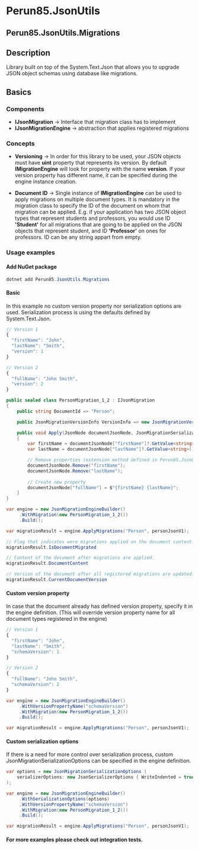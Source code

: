 # Perun85.JsonUtils

## Perun85.JsonUtils.Migrations

## Description
Library built on top of the System.Text.Json that allows you to upgrade JSON object schemas using database like migrations.

## Basics 

### Components
- **IJsonMigration** -> Interface that migration class has to implement
- **IJsonMigrationEngine** -> abstraction that applies registered migrations

### Concepts
- **Versioning** -> In order for this library to be used, your JSON objects must have **uint** property that represents its version. By default **IMigrationEngine** will look for property with the name **version**. If your version property has different name, it can be specified during the engine instance creation.

- **Document ID** -> Single instance of **IMigrationEngine** can be used to apply migrations on multiple document types. It is mandatory in the migration class to specify the ID of the document on whom that migration can be applied. E.g. if your application has two JSON object types that represent students and professors, you would use ID **'Student'** for all migrations that are going to be applied on the JSON objects that represent student, and ID **'Professor'** on ones for professors. ID can be any string appart from empty.


### Usage examples

#### Add NuGet package
```powershell
dotnet add Perun85.JsonUtils.Migrations
```

#### Basic
In this example no custom version property nor serialization options are used. Serialization process is using the defaults defined by System.Text.Json.

```javascript
// Version 1
{
  "firstName": "John",
  "lastName": "Smith",
  "version": 1
}
```
```javascript
// Version 2
{
  "fullName": "John Smith",
  "version": 2
}
```

```csharp
public sealed class PersonMigration_1_2 : IJsonMigration 
{
    public string DocumentId => "Person";

    public JsonMigrationVersionInfo VersionInfo => new JsonMigrationVersionInfo(1, 2);

    public void Apply(JsonNode documentJsonNode, JsonMigrationSerializationOptions serializationOptions)
    {
        var firstName = documentJsonNode["firstName"]?.GetValue<string>();
        var lastName = documentJsonNode["lastName"]?.GetValue<string>();

        // Remove properties (extension method defined in Perun85.JsonUtils.Migrations.Extensions)
        documentJsonNode.Remove("firstName");
        documentJsonNode.Remove("lastName");
        
        // Create new property
        documentJsonNode["fullName"] = $"{firstName} {lastName}";
    }
}

var engine = new JsonMigrationEngineBuilder()
     .WithMigration(new PersonMigration_1_2())
     .Build();

var migrationResult = engine.ApplyMigrations("Person", personJsonV1);

// Flag that indicates were migrations applied on the document content.
migrationResult.IsDocumentMigrated

// Content of the document after migrations are applied.
migrationResult.DocumentContent

// Version of the document after all registered migrations are updated.
migrationResult.CurrentDocumentVersion
```

#### Custom version property
In case that the document already has defined version property, specify it in the engine definition. 
(This will override version property name for all document types registered in the engine)

```javascript
// Version 1
{
  "firstName": "John",
  "lastName": "Smith",
  "schemaVersion": 1
}
```
```javascript
// Version 2
{
  "fullName": "John Smith",
  "schemaVersion": 2
}
```

```csharp
var engine = new JsonMigrationEngineBuilder()
     .WithVersionPropertyName("schemaVersion")
     .WithMigration(new PersonMigration_1_2())
     .Build();

var migrationResult = engine.ApplyMigrations("Person", personJsonV1);
```

#### Custom serialization options
If there is a need for more control over serialization process, custom JsonMigrationSerializationOptions can be specified in the engine definition.

```csharp
var options = new JsonMigrationSerializationOptions (
    serializerOptions: new JsonSerializerOptions { WriteIndented = true }
);

var engine = new JsonMigrationEngineBuilder()
     .WithSerializationOptions(options)
     .WithVersionPropertyName("schemaVersion")
     .WithMigration(new PersonMigration_1_2())
     .Build();

var migrationResult = engine.ApplyMigrations("Person", personJsonV1);
```

#### For more examples please check out integration tests.